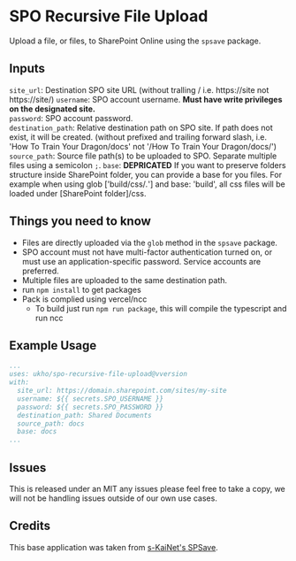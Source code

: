 # SPO Recursive File Upload

Upload a file, or files, to SharePoint Online using the `spsave` package.

## Inputs

`site_url`: Destination SPO site URL (without tralling / i.e. https://site not https://site/)
`username`: SPO account username. **Must have write privileges on the designated site.**  
`password`: SPO account password.  
`destination_path`: Relative destination path on SPO site. If path does not exist, it will be created. (without prefixed and trailing forward slash, i.e. 'How To Train Your Dragon/docs' not '/How To Train Your Dragon/docs/')  
`source_path`: Source file path(s) to be uploaded to SPO. Separate multiple files using a semicolon `;`.
`base`: **DEPRICATED** If you want to preserve folders structure inside SharePoint folder, you can provide a base for you files. For example when using glob ['build/css/*.*'] and base: 'build', all css files will be loaded under [SharePoint folder]/css.  

## Things you need to know

- Files are directly uploaded via the `glob` method in the `spsave` package.
- SPO account must not have multi-factor authentication turned on, or must use an application-specific password. Service accounts are preferred.
- Multiple files are uploaded to the same destination path.
- run `npm install` to get packages
- Pack is complied using vercel/ncc
  - To build just run `npm run package`, this will compile the typescript and run ncc

## Example Usage

```yaml
...
uses: ukho/spo-recursive-file-upload@vversion
with:
  site_url: https://domain.sharepoint.com/sites/my-site
  username: ${{ secrets.SPO_USERNAME }}
  password: ${{ secrets.SPO_PASSWORD }}
  destination_path: Shared Documents
  source_path: docs
  base: docs
...
```

## Issues

This is released under an MIT any issues please feel free to take a copy, we will not be handling issues outside of our own use cases.

## Credits

This base application was taken from [s-KaiNet's SPSave](https://github.com/s-KaiNet/spsave).
